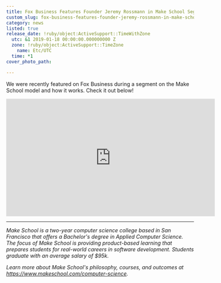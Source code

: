 ```yaml
---
title: Fox Business Features Founder Jeremy Rossmann in Make School Segment
custom_slug: fox-business-features-founder-jeremy-rossmann-in-make-school-segment
category: news
listed: true
release_date: !ruby/object:ActiveSupport::TimeWithZone
  utc: &1 2019-01-18 00:00:00.000000000 Z
  zone: !ruby/object:ActiveSupport::TimeZone
    name: Etc/UTC
  time: *1
cover_photo_path: 

---
```

We were recently featured on Fox Business during a segment on the Make School model and how it works. Check it out below!


<iframe width="560" height="315" src="https://www.youtube.com/embed/3JEZf9jstqg" frameborder="0" allow="accelerometer; autoplay; encrypted-media; gyroscope; picture-in-picture" allowfullscreen></iframe>

---

_Make School is a two-year computer science college based in San Francisco that offers a Bachelor's degree in Applied Computer Science. The focus of Make School is providing product-based learning that prepares students for real-world careers in software development. Students graduate with an average salary of $95k._

_Learn more about Make School's philosophy, courses, and outcomes at https://www.makeschool.com/computer-science._
